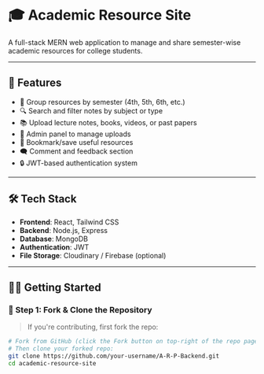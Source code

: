 # 🎓 Academic Resource Site

A full-stack MERN web application to manage and share semester-wise academic resources for college students.

---

## 🚀 Features

- 📁 Group resources by semester (4th, 5th, 6th, etc.)
- 🔍 Search and filter notes by subject or type
- 📚 Upload lecture notes, books, videos, or past papers
- 👥 Admin panel to manage uploads
- 💾 Bookmark/save useful resources
- 🗨️ Comment and feedback section
- 🔒 JWT-based authentication system

---

## 🛠️ Tech Stack

- **Frontend**: React, Tailwind CSS
- **Backend**: Node.js, Express
- **Database**: MongoDB
- **Authentication**: JWT
- **File Storage**: Cloudinary / Firebase (optional)

---

## 🧑‍💻 Getting Started

### 🔗 Step 1: Fork & Clone the Repository

> If you're contributing, first fork the repo:

```bash
# Fork from GitHub (click the Fork button on top-right of the repo page)
# Then clone your forked repo:
git clone https://github.com/your-username/A-R-P-Backend.git
cd academic-resource-site
